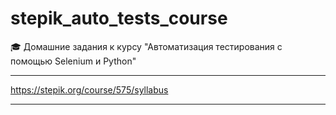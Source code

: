

# stepik_auto_tests_course



🎓 Домашние задания к курсу "Автоматизация тестирования с помощью Selenium и Python"

---


https://stepik.org/course/575/syllabus


---

